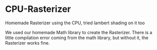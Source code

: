 # CPU-Rasterizer
Homemade Rasterizer using the CPU, tried lambert shading on it too

We used our homemade Math library to create the Rasterizer. There is a little compilation error coming from the math library, but without it, the Rasterizer works fine.
